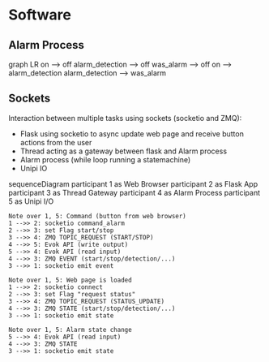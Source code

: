 # Software

## Alarm Process

<div class="mermaid">
graph LR
	on        		--> off
	alarm_detection --> off
	was_alarm 		--> off
	on        		--> alarm_detection
	alarm_detection --> was_alarm
</div>

## Sockets

Interaction between multiple tasks using sockets (socketio and ZMQ):

- Flask using socketio to async update web page and receive button actions from the user
- Thread acting as a gateway between flask and Alarm process
- Alarm process (while loop running a statemachine)
- Unipi IO

<div class="mermaid">
sequenceDiagram
	participant 1 as Web Browser
	participant 2 as Flask App
	participant 3 as Thread Gateway
	participant 4 as Alarm Process
	participant 5 as Unipi I/O

	Note over 1, 5: Command (button from web browser)
	1 -->> 2: socketio command_alarm
	2 -->> 3: set Flag start/stop
	3 -->> 4: ZMQ TOPIC_REQUEST (START/STOP)
	4 -->> 5: Evok API (write output)
	5 -->> 4: Evok API (read input)
	4 -->> 3: ZMQ EVENT (start/stop/detection/...)
	3 -->> 1: socketio emit event

	Note over 1, 5: Web page is loaded
	1 -->> 2: socketio connect
	2 -->> 3: set Flag "request status"
	3 -->> 4: ZMQ TOPIC_REQUEST (STATUS_UPDATE)
	4 -->> 3: ZMQ STATE (start/stop/detection/...)
	3 -->> 1: socketio emit state

	Note over 1, 5: Alarm state change
	5 -->> 4: Evok API (read input)
	4 -->> 3: ZMQ STATE
	3 -->> 1: socketio emit state
</div>
